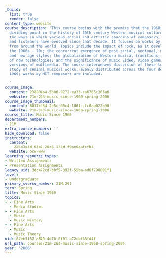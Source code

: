 ```yaml
---
_build:
  list: true
  render: false
content_type: website
course_description: 'This course begins with the premise that the 1960s mark a great
  dividing point in the history of 20th century Western musical culture, and explores
  the ways in which various social and artistic concerns of composers, performers,
  and listeners have evolved since that decade. It focuses on works by classical composers
  from around the world. Topics include the impact of rock, as it developed during
  the 1960s - 70s; the concurrent emergence of post serial, neotonal, minimalist,
  and new age styles; the globalization of Western musical traditions; the impact
  of new technologies; and the significance of music video, video games, and other
  versions of multimedia. The course interweaves discussion of these topics with close
  study of seminal musical works, evenly distributed across the four decades since
  1960; works by MIT composers are included.

  '
course_image:
  content: 238804a4-5b06-9272-ea33-ea6765c365a6
  website: 21m-263-music-since-1960-spring-2006
course_image_thumbnail:
  content: 8017cd34-2e5c-05c4-1861-cfc6ea022b98
  website: 21m-263-music-since-1960-spring-2006
course_title: Music Since 1960
department_numbers:
- 21M
extra_course_numbers: ''
hide_download: false
instructors:
  content:
  - 22543a3d-63e2-20c6-174d-f9ac6aafcfb4
  website: ocw-www
learning_resource_types:
- Written Assignments
- Presentation Assignments
legacy_uid: 3dc472cd-bbf5-392f-55ba-ad6f790891f1
level:
- Undergraduate
primary_course_number: 21M.263
term: Spring
title: Music Since 1960
topics:
- - Fine Arts
  - Media Studies
- - Fine Arts
  - Music
  - Music History
- - Fine Arts
  - Music
  - Music Theory
uid: 87ee3152-e849-4d70-8f01-a72cbf68fd4f
url_path: courses/21m-263-music-since-1960-spring-2006
year: '2006'
---
```

